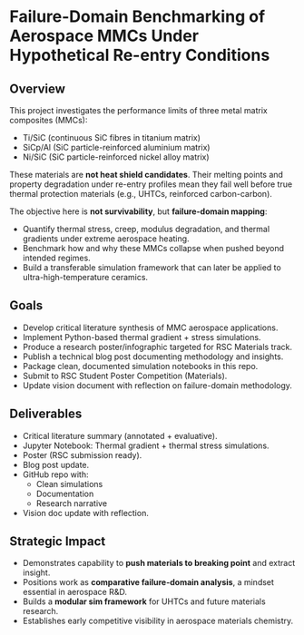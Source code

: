 # Failure-Domain Benchmarking of Aerospace MMCs Under Hypothetical Re-entry Conditions

## Overview
This project investigates the performance limits of three metal matrix composites (MMCs):
- Ti/SiC (continuous SiC fibres in titanium matrix)
- SiCp/Al (SiC particle-reinforced aluminium matrix)
- Ni/SiC (SiC particle-reinforced nickel alloy matrix)

These materials are **not heat shield candidates**. Their melting points and property degradation under re-entry profiles mean they fail well before true thermal protection materials (e.g., UHTCs, reinforced carbon-carbon).  

The objective here is **not survivability**, but **failure-domain mapping**:
- Quantify thermal stress, creep, modulus degradation, and thermal gradients under extreme aerospace heating.
- Benchmark how and why these MMCs collapse when pushed beyond intended regimes.
- Build a transferable simulation framework that can later be applied to ultra-high-temperature ceramics.

## Goals
- Develop critical literature synthesis of MMC aerospace applications.
- Implement Python-based thermal gradient + stress simulations.
- Produce a research poster/infographic targeted for RSC Materials track.
- Publish a technical blog post documenting methodology and insights.
- Package clean, documented simulation notebooks in this repo.
- Submit to RSC Student Poster Competition (Materials).
- Update vision document with reflection on failure-domain methodology.

## Deliverables
- Critical literature summary (annotated + evaluative).
- Jupyter Notebook: Thermal gradient + thermal stress simulations.
- Poster (RSC submission ready).
- Blog post update.
- GitHub repo with:
  - Clean simulations
  - Documentation
  - Research narrative
- Vision doc update with reflection.

## Strategic Impact
- Demonstrates capability to **push materials to breaking point** and extract insight.
- Positions work as **comparative failure-domain analysis**, a mindset essential in aerospace R&D.
- Builds a **modular sim framework** for UHTCs and future materials research.
- Establishes early competitive visibility in aerospace materials chemistry.
